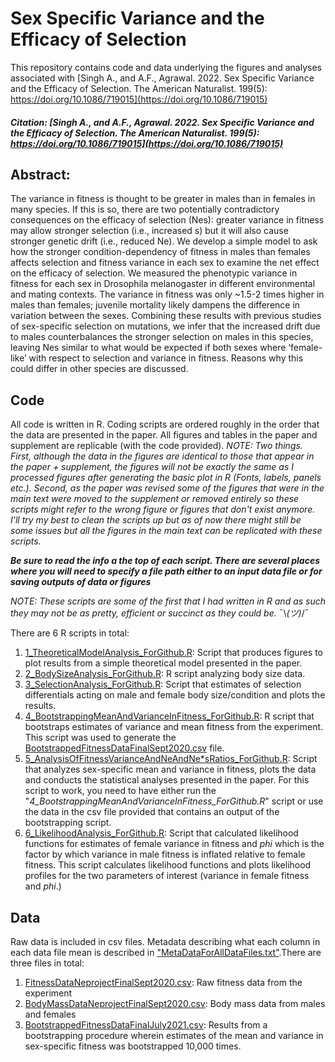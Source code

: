 # Sex Specific Variance and the Efficacy of Selection

This repository contains code and data underlying the figures and analyses associated with [Singh A., and A.F., Agrawal. 2022. Sex Specific Variance and the Efficacy of Selection. The American Naturalist. 199(5): https://doi.org/10.1086/719015](https://doi.org/10.1086/719015)

##### Citation: [Singh A., and A.F., Agrawal. 2022. Sex Specific Variance and the Efficacy of Selection. The American Naturalist. 199(5): https://doi.org/10.1086/719015](https://doi.org/10.1086/719015)

## Abstract: 
The variance in fitness is thought to be greater in males than in females in many species. If this is so, there are two potentially contradictory consequences on the efficacy of selection (Nes): greater variance in fitness may allow stronger selection (i.e., increased s) but it will also cause stronger genetic drift (i.e., reduced Ne). We develop a simple model to ask how the stronger condition-dependency of fitness in males than females affects selection and fitness variance in each sex to examine the net effect on the efficacy of selection. We measured the phenotypic variance in fitness for each sex in Drosophila melanogaster in different environmental and mating contexts. The variance in fitness was only ~1.5-2 times higher in males than females; juvenile mortality likely dampens the difference in variation between the sexes. Combining these results with previous studies of sex-specific selection on mutations, we infer that the increased drift due to males counterbalances the stronger selection on males in this species, leaving Nes similar to what would be expected if both sexes where ‘female-like’ with respect to selection and variance in fitness. Reasons why this could differ in other species are discussed.


## Code 
All code is written in R. Coding scripts are ordered roughly in the order that the data are presented in the paper. All figures and tables in the paper and supplement are replicable (with the code provided). <i>NOTE: Two things. First, although the data in the figures are identical to those that appear in the paper + supplement, the figures will not be exactly the same as I processed figures after generating the basic plot in R (Fonts, labels, panels etc.). Second, as the paper was revised some of the figures that were in the main text were moved to the supplement or removed entirely so these scripts might refer to the wrong figure or figures that don't exist anymore. I'll try my best to clean the scripts up but as of now there might still be some issues but all the figures in the main text can be replicated with these scripts.</i>

<i><b>Be sure to read the info a the top of each script. There are several places where you will need to specify a file path either to an input data file or for saving outputs of data or figures</i></b>

<i>NOTE: These scripts are some of the first that I had written in R and as such they may not be as pretty, efficient or succinct as they could be.</i>  ¯\\_(ツ)_/¯

There are 6 R scripts in total: 
1. [1_TheoreticalModelAnalysis_ForGithub.R](https://github.com/asingh164/SexSpecificVarianceEfficacyOfSelection/blob/master/1_TheoreticalModelAnalysis_ForGithub.R): Script that produces figures to plot results from a simple theoretical model presented in the paper.
2. [2_BodySizeAnalysis_ForGithub.R](https://github.com/asingh164/SexSpecificVarianceEfficacyOfSelection/blob/master/2_BodySizeAnalysis_ForGithub.R): R script analyzing body size data. 
3. [3_SelectionAnalysis_ForGithub.R](https://github.com/asingh164/SexSpecificVarianceEfficacyOfSelection/blob/master/3_SelectionAnalysis_ForGithub.R): Script that estimates of selection differentials acting on male and female body size/condition and plots the results.
4. [4_BootstrappingMeanAndVarianceInFitness_ForGithub.R](https://github.com/asingh164/SexSpecificVarianceEfficacyOfSelection/blob/master/4_BootstrappingVariances_ForGithub.R): R script that bootstraps estimates of variance and mean fitness from the experiment. This script was used to generate the [BootstrappedFitnessDataFinalSept2020.csv](https://github.com/asingh164/SexSpecificVarianceEfficacyOfSelection/blob/master/BootstrappedFitnessDataFinalJuly2021.csv) file.
5. [5_AnalysisOfFitnessVarianceAndNeAndNe\*sRatios_ForGithub.R](https://github.com/asingh164/SexSpecificVarianceEfficacyOfSelection/blob/master/5_AnalysisOfFitnessVarianceAndNeAndNe*sRatios_ForGithub.R): Script that analyzes sex-specific mean and variance in fitness, plots the data and conducts the statistical analyses presented in the paper. For this script to work, you need to have either run the "<i>4_BootstrappingMeanAndVarianceInFitness_ForGithub.R</i>" script or use the data in the csv file provided that contains an output of the bootstrapping script.
6. [6_LikelihoodAnalysis_ForGithub.R](https://github.com/asingh164/SexSpecificVarianceEfficacyOfSelection/blob/master/6_LikelihoodAnalysis_ForGithub.R): Script that calculated likelihood functions for estimates of female variance in fitness and <i>phi</i> which is the factor by which variance in male fitness is inflated relative to female fitness. This script calculates likelihood functions and plots likelihood profiles for the two parameters of interest (variance in female fitness and <i>phi</i>.)

## Data
Raw data is included in csv files. Metadata describing what each column in each data file mean is described in ["MetaDataForAllDataFiles.txt"](https://github.com/asingh164/SexSpecificVarianceEfficacyOfSelection/blob/master/MetadataForAllDataFiles.txt).There are three files in total:
  1. [FitnessDataNeprojectFinalSept2020.csv](https://github.com/asingh164/SexSpecificVarianceEfficacyOfSelection/blob/master/FitnessDataNeprojectFinalSept2020.csv): Raw fitness data from the experiment 
  2. [BodyMassDataNeprojectFinalSept2020.csv](https://github.com/asingh164/SexSpecificVarianceEfficacyOfSelection/blob/master/BodyMassDataNeprojectFinalSept2020.csv): Body mass data from males and females
  3. [BootstrappedFitnessDataFinalJuly2021.csv](https://github.com/asingh164/SexSpecificVarianceEfficacyOfSelection/blob/master/BootstrappedFitnessDataFinalJuly2021.csv): Results from a bootstrapping procedure wherein estimates of the mean and variance in sex-specific fitness was bootstrapped 10,000 times.
  

